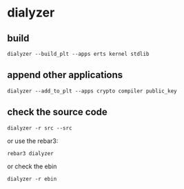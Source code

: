 # dialyzer

## build

``` shell
dialyzer --build_plt --apps erts kernel stdlib
```

## append other applications

``` shell
dialyzer --add_to_plt --apps crypto compiler public_key
```

## check the source code

``` shell
dialyzer -r src --src
```
or use the rebar3:

``` shell
rebar3 dialyzer
```
or check the ebin

``` shell
dialyzer -r ebin
```
